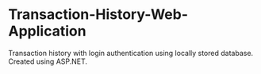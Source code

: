 # Transaction-History-Web-Application
Transaction history with login authentication using locally stored database. Created using ASP.NET.
